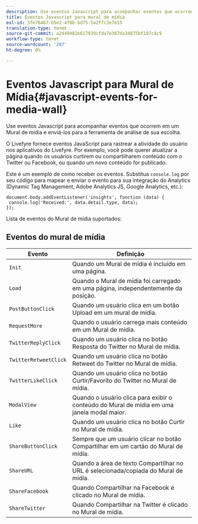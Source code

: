 ```yaml
---
description: Use eventos Javascript para acompanhar eventos que ocorrem em um Mural de mídia e enviá-los para a ferramenta de análise de sua escolha.
title: Eventos Javascript para mural de mídia
exl-id: 3fe76467-65e2-4f8b-bd75-5a2ffc3e7e15
translation-type: tm+mt
source-git-commit: a2449482e617939cfda7e367da34875bf187c4c9
workflow-type: tm+mt
source-wordcount: '287'
ht-degree: 0%

---
```


# Eventos Javascript para Mural de Mídia{#javascript-events-for-media-wall}

Use eventos Javascript para acompanhar eventos que ocorrem em um Mural de mídia e enviá-los para a ferramenta de análise de sua escolha.

O Livefyre fornece eventos JavaScript para rastrear a atividade do usuário nos aplicativos do Livefyre. Por exemplo, você pode querer atualizar a página quando os usuários curtirem ou compartilharem conteúdo com o Twitter ou Facebook, ou quando um novo conteúdo for publicado.

Este é um exemplo de como receber os eventos. Substitua `console.log` por seu código para mapear e enviar o evento para sua integração do Analytics (Dynamic Tag Management, Adobe Analytics JS, Google Analytics, etc.):

```
document.body.addEventListener('insights', function (data) { 
 console.log('Received:', data.detail.type, data); 
});
```

Lista de eventos do Mural de mídia suportados:

## Eventos do mural de mídia

| Evento | Definição |
|---|---|
| `Init` | Quando um Mural de mídia é incluído em uma página. |
| `Load` | Quando o Mural de mídia foi carregado em uma página, independentemente da posição. |
| `PostButtonClick` | Quando um usuário clica em um botão Upload em um mural de mídia. |
| `RequestMore` | Quando o usuário carrega mais conteúdo em um Mural de mídia. |
| `TwitterReplyClick` | Quando um usuário clica no botão Resposta do Twitter no Mural de mídia. |
| `TwitterRetweetClick` | Quando um usuário clica no botão Retweet do Twitter no Mural de mídia. |
| `TwitterLikeClick` | Quando um usuário clica no botão Curtir/Favorito do Twitter no Mural de mídia. |
| `ModalView` | Quando o usuário clica para exibir o conteúdo do Mural de mídia em uma janela modal maior. |
| `Like` | Quando um usuário clica no botão Curtir no Mural de mídia. |
| `ShareButtonClick` | Sempre que um usuário clicar no botão Compartilhar em um cartão do Mural de mídia. |
| `ShareURL` | Quando a área de texto Compartilhar no URL é selecionada/copiada do Mural de mídia. |
| `ShareFacebook` | Quando Compartilhar na Facebook é clicado no Mural de mídia. |
| `ShareTwitter` | Quando Compartilhar na Twitter é clicado no Mural de mídia. |
